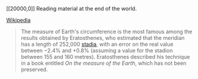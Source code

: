 
[[20000,0]]
Reading material at the end of the world.

[Wikipedia](https://en.wikipedia.org/wiki/Earth%27s_circumference)

> The measure of Earth's circumference is the most famous among the results obtained by Eratosthenes, who estimated that the meridian has a length of 252,000 [stadia](https://en.wikipedia.org/wiki/Stadion_(unit) "Stadion (unit)"), with an error on the real value between −2.4% and +0.8% (assuming a value for the stadion between 155 and 160 metres). Eratosthenes described his technique in a book entitled _On the measure of the Earth_, which has not been preserved.

